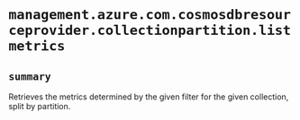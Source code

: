 # `management.azure.com.cosmosdbresourceprovider.collectionpartition.listmetrics`

## `summary`
Retrieves the metrics determined by the given filter for the given collection, split by partition.


